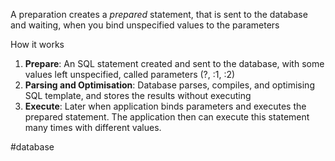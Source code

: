 A preparation creates a *prepared* statement, that is sent to the database and waiting, when you bind unspecified values to the parameters

How it works
1. **Prepare**: An SQL statement created and sent to the database, with some values left unspecified, called parameters (?, :1, :2)
2. **Parsing and Optimisation**: Database parses, compiles, and optimising SQL template, and stores the results without executing
3. **Execute**: Later when application binds parameters and executes the prepared statement. The application then can execute this statement many times with different values.

#database